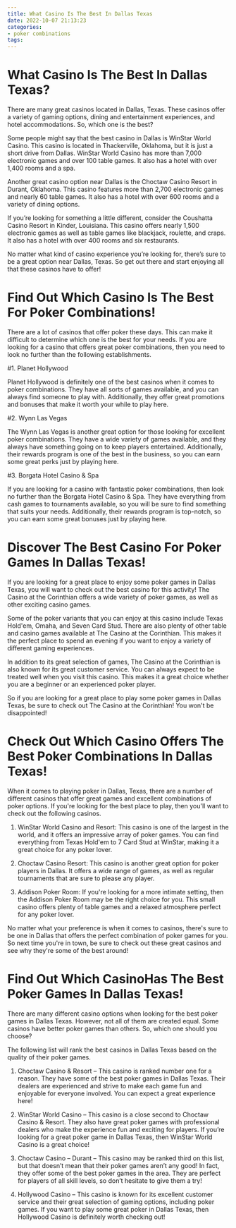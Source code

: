 ```yaml
---
title: What Casino Is The Best In Dallas Texas
date: 2022-10-07 21:13:23
categories:
- poker combinations
tags:
---
```



#  What Casino Is The Best In Dallas Texas?

There are many great casinos located in Dallas, Texas. These casinos offer a variety of gaming options, dining and entertainment experiences, and hotel accommodations. So, which one is the best?

Some people might say that the best casino in Dallas is WinStar World Casino. This casino is located in Thackerville, Oklahoma, but it is just a short drive from Dallas. WinStar World Casino has more than 7,000 electronic games and over 100 table games. It also has a hotel with over 1,400 rooms and a spa.

Another great casino option near Dallas is the Choctaw Casino Resort in Durant, Oklahoma. This casino features more than 2,700 electronic games and nearly 60 table games. It also has a hotel with over 600 rooms and a variety of dining options.

If you’re looking for something a little different, consider the Coushatta Casino Resort in Kinder, Louisiana. This casino offers nearly 1,500 electronic games as well as table games like blackjack, roulette, and craps. It also has a hotel with over 400 rooms and six restaurants.

No matter what kind of casino experience you’re looking for, there’s sure to be a great option near Dallas, Texas. So get out there and start enjoying all that these casinos have to offer!

#  Find Out Which Casino Is The Best For Poker Combinations!

There are a lot of casinos that offer poker these days. This can make it difficult to determine which one is the best for your needs. If you are looking for a casino that offers great poker combinations, then you need to look no further than the following establishments.

#1. Planet Hollywood

Planet Hollywood is definitely one of the best casinos when it comes to poker combinations. They have all sorts of games available, and you can always find someone to play with. Additionally, they offer great promotions and bonuses that make it worth your while to play here.

#2. Wynn Las Vegas

The Wynn Las Vegas is another great option for those looking for excellent poker combinations. They have a wide variety of games available, and they always have something going on to keep players entertained. Additionally, their rewards program is one of the best in the business, so you can earn some great perks just by playing here.

#3. Borgata Hotel Casino & Spa

If you are looking for a casino with fantastic poker combinations, then look no further than the Borgata Hotel Casino & Spa. They have everything from cash games to tournaments available, so you will be sure to find something that suits your needs. Additionally, their rewards program is top-notch, so you can earn some great bonuses just by playing here.

#  Discover The Best Casino For Poker Games In Dallas Texas!

If you are looking for a great place to enjoy some poker games in Dallas Texas, you will want to check out the best casino for this activity! The Casino at the Corinthian offers a wide variety of poker games, as well as other exciting casino games.

Some of the poker variants that you can enjoy at this casino include Texas Hold'em, Omaha, and Seven Card Stud. There are also plenty of other table and casino games available at The Casino at the Corinthian. This makes it the perfect place to spend an evening if you want to enjoy a variety of different gaming experiences.

In addition to its great selection of games, The Casino at the Corinthian is also known for its great customer service. You can always expect to be treated well when you visit this casino. This makes it a great choice whether you are a beginner or an experienced poker player.

So if you are looking for a great place to play some poker games in Dallas Texas, be sure to check out The Casino at the Corinthian! You won't be disappointed!

#  Check Out Which Casino Offers The Best Poker Combinations In Dallas Texas!



When it comes to playing poker in Dallas, Texas, there are a number of different casinos that offer great games and excellent combinations of poker options. If you're looking for the best place to play, then you'll want to check out the following casinos.

1. WinStar World Casino and Resort: This casino is one of the largest in the world, and it offers an impressive array of poker games. You can find everything from Texas Hold'em to 7 Card Stud at WinStar, making it a great choice for any poker lover.

2. Choctaw Casino Resort: This casino is another great option for poker players in Dallas. It offers a wide range of games, as well as regular tournaments that are sure to please any player.

3. Addison Poker Room: If you're looking for a more intimate setting, then the Addison Poker Room may be the right choice for you. This small casino offers plenty of table games and a relaxed atmosphere perfect for any poker lover.

No matter what your preference is when it comes to casinos, there's sure to be one in Dallas that offers the perfect combination of poker games for you. So next time you're in town, be sure to check out these great casinos and see why they're some of the best around!

#  Find Out Which CasinoHas The Best Poker Games In Dallas Texas!

There are many different casino options when looking for the best poker games in Dallas Texas. However, not all of them are created equal. Some casinos have better poker games than others. So, which one should you choose?

The following list will rank the best casinos in Dallas Texas based on the quality of their poker games.

1. Choctaw Casino & Resort – This casino is ranked number one for a reason. They have some of the best poker games in Dallas Texas. Their dealers are experienced and strive to make each game fun and enjoyable for everyone involved. You can expect a great experience here!

2. WinStar World Casino – This casino is a close second to Choctaw Casino & Resort. They also have great poker games with professional dealers who make the experience fun and exciting for players. If you’re looking for a great poker game in Dallas Texas, then WinStar World Casino is a great choice!

3. Choctaw Casino – Durant – This casino may be ranked third on this list, but that doesn’t mean that their poker games aren’t any good! In fact, they offer some of the best poker games in the area. They are perfect for players of all skill levels, so don’t hesitate to give them a try!

4. Hollywood Casino – This casino is known for its excellent customer service and their great selection of gaming options, including poker games. If you want to play some great poker in Dallas Texas, then Hollywood Casino is definitely worth checking out!